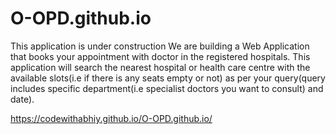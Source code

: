# O-OPD.github.io
This application is under construction
We are building a Web Application that books your appointment with doctor in the registered hospitals. This application will search the nearest hospital or health care centre with the available slots(i.e if there is any seats empty or not) as per your query(query includes specific department(i.e specialist doctors you want to consult) and date).

https://codewithabhiy.github.io/O-OPD.github.io/
